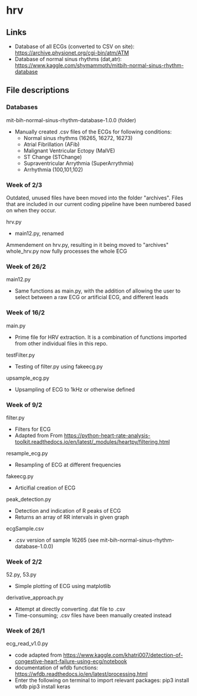 # hrv

## Links
- Database of all ECGs (converted to CSV on site): https://archive.physionet.org/cgi-bin/atm/ATM
- Database of normal sinus rhythms (dat,atr): https://www.kaggle.com/shymammoth/mitbih-normal-sinus-rhythm-database

## File descriptions
### Databases
mit-bih-normal-sinus-rhythm-database-1.0.0 (folder)
- Manually created .csv files of the ECGs for following conditions:
  - Normal sinus rhythms (16265, 16272, 16273)
  - Atrial Fibrillation (AFib)
  - Malignant Ventricular Ectopy (MalVE)
  - ST Change (STChange)
  - Supraventricular Arrythmia (SuperArrythmia)
  - Arrhythmia (100,101,102)

### Week of 2/3
Outdated, unused files have been moved into the folder "archives".
Files that are included in our current coding pipeline have been numbered based on when they occur.

hrv.py
- main12.py, renamed

Ammendement on hrv.py, resulting in it being moved to "archives"
whole_hrv.py now fully processes the whole ECG

### Week of 26/2
main12.py
- Same functions as main.py, with the addition of allowing the user to select between a raw ECG or artificial ECG, and different leads

### Week of 16/2
main.py
- Prime file for HRV extraction. It is a combination of functions imported from other individual files in this repo.

testFilter.py
- Testing of filter.py using fakeecg.py

upsample_ecg.py
- Upsampling of ECG to 1kHz or otherwise defined

### Week of 9/2
filter.py
- Filters for ECG
- Adapted from From https://python-heart-rate-analysis-toolkit.readthedocs.io/en/latest/_modules/heartpy/filtering.html

resample_ecg.py
- Resampling of ECG at different frequencies

fakeecg.py
- Articifial creation of ECG

peak_detection.py
- Detection and indication of R peaks of ECG
- Returns an array of RR intervals in given graph

ecgSample.csv
- .csv version of sample 16265 (see mit-bih-normal-sinus-rhythm-database-1.0.0)

### Week of 2/2
52.py, 53.py
- Simple plotting of ECG using matplotlib

derivative_approach.py
- Attempt at directly converting .dat file to .csv
- Time-consuming; .csv files have been manually created instead

### Week of 26/1
ecg_read_v1.0.py
- code adapted from https://www.kaggle.com/khatri007/detection-of-congestive-heart-failure-using-ecg/notebook
- documentation of wfdb functions: https://wfdb.readthedocs.io/en/latest/processing.html
- Enter the following on terminal to import relevant packages:
pip3 install wfdb
pip3 install keras
